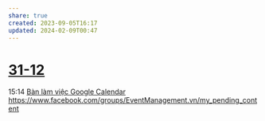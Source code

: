 ```yaml
---
share: true
created: 2023-09-05T16:17
updated: 2024-02-09T00:47
---
```


# [31-12](31-12.md)
15:14 [Bàn làm việc Google Calendar](../../../../C%C3%A1c%20bu%E1%BB%95i%20%C4%91%C3%A1p%20%E1%BB%A9ng%20nhu%20c%E1%BA%A7u%20h%E1%BB%8Dc%20c%C3%A1ch%20s%E1%BB%AD%20d%E1%BB%A5ng%20c%C3%B4ng%20c%E1%BB%A5%20v%C3%A0%20t%C6%B0%20duy%20l%E1%BA%ADp%20tr%C3%ACnh%20cho%20nhu%20c%E1%BA%A7u%20c%C3%A1%20nh%C3%A2n%20ho%E1%BA%B7c%20nghi%C3%AAn%20c%E1%BB%A9u/4%20Th%C3%A0nh%20ph%E1%BA%A9m/Truy%E1%BB%81n%20th%C3%B4ng/B%C3%A0n%20l%C3%A0m%20vi%E1%BB%87c%20Google%20Calendar.md) https://www.facebook.com/groups/EventManagement.vn/my_pending_content